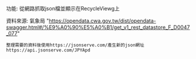 功能:
    從網路抓取json檔並顯示在RecycleViewg上

資料來源:
    氣象局
    "https://opendata.cwa.gov.tw/dist/opendata-swagger.html#/%E9%A0%90%E5%A0%B1/get_v1_rest_datastore_F_D0047_077"
    
    整理需要的資料後使用https://jsonserve.com/產生新的json網址
    https://api.jsonserve.com/JPYApd



